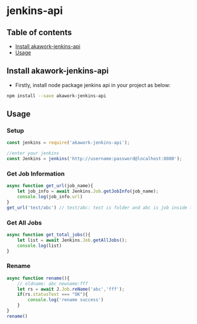 # jenkins-api

## Table of contents

- [Install akawork-jenkins-api](#install)
- [Usage](#usage)

## Install akawork-jenkins-api <a id="install"></a>

- Firstly, install node package jenkins api in your project as below:

```bash
npm install --save akawork-jenkins-api
```

## Usage <a id="usage"></a>

### Setup

```javascript
const jenkins = require('akawork-jenkins-api');

//enter your jenkins
const Jenkins = jenkins('http://username:password@localhost:8080');
```

### Get Job Information

```javascript
async function get_url(job_name){
    let job_info = await Jenkins.Job.getJobInfo(job_name);
    console.log(job_info.url)
}
get_url('test/abc') // test/abc: test is folder and abc is job inside that folder.
```

### Get All Jobs

```javascript
async function get_total_jobs(){
    let list = await Jenkins.Job.getAllJobs();
    console.log(list)
}
```

### Rename

```javascript
async function rename(){
    // oldname: abc newname:fff
    let rs = await J.Job.reName('abc','fff');
    if(rs.statusText === "OK"){
        console.log('rename success')
    }
}
rename()
```
